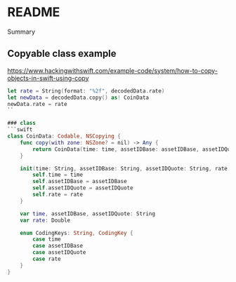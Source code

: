 # README

<!--@START_MENU_TOKEN@-->Summary<!--@END_MENU_TOKEN@-->

## Copyable class example


https://www.hackingwithswift.com/example-code/system/how-to-copy-objects-in-swift-using-copy
```swift
let rate = String(format: "%2f", decodedData.rate)
let newData = decodedData.copy() as! CoinData
newData.rate = rate
``

### class 
```swift
class CoinData: Codable, NSCopying {
    func copy(with zone: NSZone? = nil) -> Any {
        return CoinData(time: time, assetIDBase: assetIDBase, assetIDQuote: assetIDQuote, rate: rate)
    }

    init(time: String, assetIDBase: String, assetIDQuote: String, rate: Double) {
        self.time = time
        self.assetIDBase = assetIDBase
        self.assetIDQuote = assetIDQuote
        self.rate = rate
    }

    var time, assetIDBase, assetIDQuote: String
    var rate: Double

    enum CodingKeys: String, CodingKey {
        case time
        case assetIDBase
        case assetIDQuote
        case rate
    }
}
```


